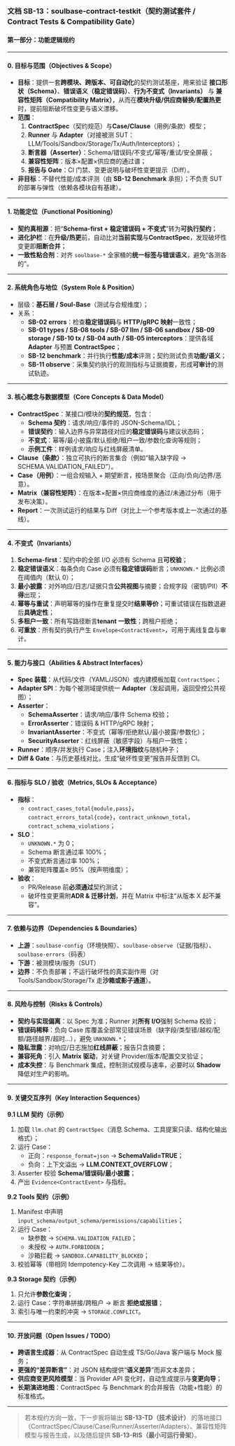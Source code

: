 ﻿### **文档 SB-13：soulbase-contract-testkit（契约测试套件 / Contract Tests & Compatibility Gate）**

#### **第一部分：功能逻辑规约**

------

#### **0. 目标与范围（Objectives & Scope）**

- **目标**：提供一套**跨模块、跨版本、可自动化**的契约测试基座，用来验证 **接口形状（Schema）**、**错误语义（稳定错误码）**、**行为不变式（Invariants）** 与 **兼容性矩阵（Compatibility Matrix）**，从而在**模块升级/供应商替换/配置热更**时，提前阻断破坏性变更与语义漂移。
- **范围**：
  1. **ContractSpec**（契约规范）与**Case/Clause**（用例/条款）模型；
  2. **Runner** 与 **Adapter**（对接被测 SUT：LLM/Tools/Sandbox/Storage/Tx/Auth/Interceptors）；
  3. **断言器（Asserter）**：Schema/错误码/不变式/幂等/重试/安全屏蔽；
  4. **兼容性矩阵**：版本×配置×供应商的通过谱；
  5. **报告与 Gate**：CI 门禁、变更说明与破坏性变更提示（Diff）。
- **非目标**：不替代性能/成本评测（由 **SB-12 Benchmark** 承担）；不负责 SUT 的部署与弹性（依赖各模块自有基建）。

------

#### **1. 功能定位（Functional Positioning）**

- **契约真相源**：把“**Schema-first + 稳定错误码 + 不变式**”转为**可执行契约**；
- **进化护栏**：在**升级/热更**前，自动比对**当前实现**与**ContractSpec**，发现破坏性变更即**阻断合并**；
- **一致性粘合剂**：对齐 `soulbase-*` 全家桶的**统一标签与错误语义**，避免“各测各的”。

------

#### **2. 系统角色与地位（System Role & Position）**

- 层级：**基石层 / Soul-Base**（测试与合规维度）；
- 关系：
  - **SB-02 errors**：检查**稳定错误码**与 **HTTP/gRPC 映射**一致性；
  - **SB-01 types / SB-08 tools / SB-07 llm / SB-06 sandbox / SB-09 storage / SB-10 tx / SB-04 auth / SB-05 interceptors**：提供各域 **Adapter** 与预置 **ContractSpec**；
  - **SB-12 benchmark**：并行执行**性能/成本**评测；契约测试负责**功能/语义**；
  - **SB-11 observe**：采集契约执行的观测指标与证据摘要，形成**可审计**的测试轨迹。

------

#### **3. 核心概念与数据模型（Core Concepts & Data Model）**

- **ContractSpec**：某接口/模块的**契约规范**，包含：
  - **Schema 契约**：请求/响应/事件的 JSON-Schema/IDL；
  - **错误契约**：输入边界与异常路径对应的**稳定错误码**与建议状态码；
  - **不变式**：幂等/最小披露/默认拒绝/租户一致/参数化查询等规则；
  - **示例工件**：样例请求/响应与红线屏蔽清单。
- **Clause（条款）**：独立可执行的断言集合（例如“输入缺字段 → SCHEMA.VALIDATION_FAILED”）。
- **Case（用例）**：一组合规输入 + 期望断言，按场景聚合（正向/负向/边界/恶意）。
- **Matrix（兼容性矩阵）**：在版本×配置×供应商维度的通过/未通过分布（用于发布决策）。
- **Report**：一次测试运行的结果与 Diff（对比上一个参考版本或上一次通过的基线）。

------

#### **4. 不变式（Invariants）**

1. **Schema-first**：契约中的全部 I/O 必须有 Schema 且**可校验**；
2. **稳定错误语义**：每条负向 Case 必须有**稳定错误码**断言；`UNKNOWN.*` 比例必须在阈值内（默认 0）；
3. **最小披露**：对外响应/日志/证据只含**公共视图**与摘要；合规字段（密钥/PII）**不得**出现；
4. **幂等与重试**：声明幂等的操作在重复提交时**结果等价**；可重试错误在指数退避后**具确定性**；
5. **多租户一致**：所有写路径断言**tenant 一致性**；跨租户拒绝；
6. **可重放**：所有契约执行产生 `Envelope<ContractEvent>`，可用于离线复盘与审计。

------

#### **5. 能力与接口（Abilities & Abstract Interfaces）**

- **Spec 装载**：从代码/文件（YAML/JSON）或内建模板加载 `ContractSpec`；
- **Adapter SPI**：为每个被测域提供统一 **Adapter**（发起调用，返回受控公共视图）；
- **Asserter**：
  - **SchemaAsserter**：请求/响应/事件 Schema 校验；
  - **ErrorAsserter**：错误码 & HTTP/gRPC 映射；
  - **InvariantAsserter**：不变式（幂等/拒绝默认/最小披露/参数化）；
  - **SecurityAsserter**：红线屏蔽（敏感字段）与租户一致性；
- **Runner**：顺序/并发执行 Case；注入**环境指纹**与随机种子；
- **Diff & Gate**：与历史基线对比，生成“破坏性变更”报告并反馈到 CI。

------

#### **6. 指标与 SLO / 验收（Metrics, SLOs & Acceptance）**

- **指标**：
  - `contract_cases_total{module,pass}`，`contract_errors_total{code}`，`contract_unknown_total`，`contract_schema_violations`；
- **SLO**：
  - `UNKNOWN.*` 为 0；
  - Schema 断言通过率 100%；
  - 不变式断言通过率 100%；
  - 兼容矩阵覆盖≥ 95%（按声明维度）；
- **验收**：
  - PR/Release 前**必须通过**契约测试；
  - 破坏性变更需附**ADR & 迁移计划**，并在 Matrix 中标注“从版本 X 起不兼容”。

------

#### **7. 依赖与边界（Dependencies & Boundaries）**

- **上游**：`soulbase-config`（环境快照）、`soulbase-observe`（证据/指标）、`soulbase-errors`（码表）
- **下游**：被测模块/服务（SUT）
- **边界**：不负责部署；不运行破坏性的真实副作用（对 Tools/Sandbox/Storage/Tx 走**沙箱或影子通道**）。

------

#### **8. 风险与控制（Risks & Controls）**

- **契约与实现偏离**：以 Spec 为准；Runner 对**所有 I/O**强制 Schema 校验；
- **错误码稀释**：负向 Case 库覆盖全部常见错误场景（缺字段/类型错/越权/配额/路径越界/超时…），避免 `UNKNOWN.*`；
- **隐私泄露**：对响应/日志施加**红线屏蔽**；报告只含摘要；
- **兼容死角**：引入 **Matrix 驱动**，对关键 Provider/版本/配置交叉验证；
- **成本失控**：与 Benchmark 集成，控制测试规模与速率，必要时以 **Shadow** 降低对生产的影响。

------

#### **9. 关键交互序列（Key Interaction Sequences）**

**9.1 LLM 契约（示例）**

1. 加载 `llm.chat` 的 `ContractSpec`（消息 Schema、工具提案只读、结构化输出格式）；
2. 运行 Case：
   - 正向：`response_format=json` → **SchemaValid=TRUE**；
   - 负向：上下文溢出 → **LLM.CONTEXT_OVERFLOW**；
3. Asserter 校验 **Schema/错误码/最小披露**；
4. 产出 `Evidence<ContractEvent>` 与指标。

**9.2 Tools 契约（示例）**

1. Manifest 中声明 `input_schema/output_schema/permissions/capabilities`；
2. 运行 Case：
   - 缺参数 → `SCHEMA.VALIDATION_FAILED`；
   - 未授权 → `AUTH.FORBIDDEN`；
   - 沙箱拦截 → `SANDBOX.CAPABILITY_BLOCKED`；
3. 校验幂等（带相同 Idempotency-Key 二次调用 → 结果等价）。

**9.3 Storage 契约（示例）**

1. 只允许**参数化查询**；
2. 运行 Case：字符串拼接/跨租户 → 断言 **拒绝或报错**；
3. 索引与唯一约束的冲突 → `STORAGE.CONFLICT`。

------

#### **10. 开放问题（Open Issues / TODO）**

- **跨语言生成器**：从 ContractSpec 自动生成 TS/Go/Java 客户端与 Mock 服务；
- **更强的“差异断言”**：对 JSON 结构提供“**语义差异**”而非文本差异；
- **供应商变更风险模型**：当 Provider API 变化时，自动生成提示与**变更向导**；
- **长期演进地图**：ContractSpec 与 Benchmark 的合并报告（功能+性能）的标准格式。

------

> 若本规约方向一致，下一步我将输出 **SB-13-TD（技术设计）** 的落地接口（ContractSpec/Clause/Case/Runner/Asserter/Adapters）、兼容性矩阵模型与报告生成，以及随后提供 **SB-13-RIS（最小可运行骨架）**。

